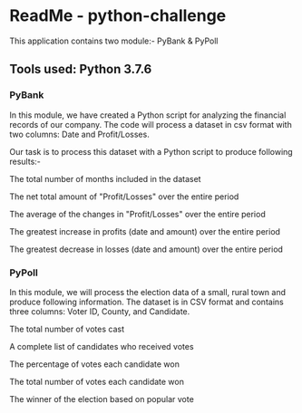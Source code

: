 # ReadMe - python-challenge
This application contains two module:- PyBank & PyPoll
## Tools used: Python 3.7.6

### PyBank
In this module, we have created a Python script for analyzing the financial records of our company. The code will process a dataset in csv format with two columns: Date and Profit/Losses.

Our task is to process this dataset with a Python script to produce following results:-

The total number of months included in the dataset

The net total amount of "Profit/Losses" over the entire period

The average of the changes in "Profit/Losses" over the entire period

The greatest increase in profits (date and amount) over the entire period

The greatest decrease in losses (date and amount) over the entire period

### PyPoll
In this module, we will process the election data of a small, rural town and produce following information. The dataset is in CSV format and contains three columns: Voter ID, County, and Candidate.

The total number of votes cast

A complete list of candidates who received votes

The percentage of votes each candidate won

The total number of votes each candidate won

The winner of the election based on popular vote

